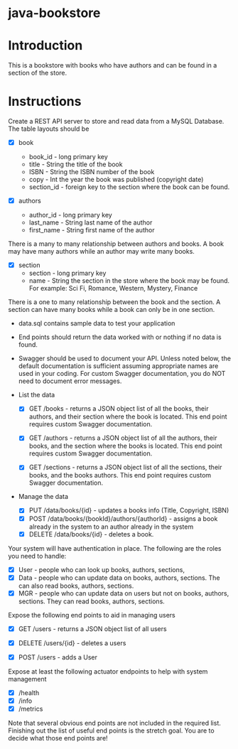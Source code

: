 # java-bookstore

# Introduction

This is a bookstore with books who have authors and can be found in a section of the store.

# Instructions

Create a REST API server to store and read data from a MySQL Database. The table layouts should be

- [x] book
  * book_id - long primary key
  * title - String the title of the book
  * ISBN - String the ISBN number of the book
  * copy - Int the year the book was published (copyright date)
  * section_id - foreign key to the section where the book can be found.
  
- [x] authors
  * author_id - long primary key
  * last_name - String last name of the author
  * first_name - String first name of the author

There is a many to many relationship between authors and books. A book may have many authors while an author may write many books.

- [x] section
  * section - long primary key
  * name - String the section in the store where the book may be found. For example: Sci Fi, Romance, Western, Mystery, Finance

There is a one to many relationship between the book and the section. A section can have many books while a book can only be in one section.

* data.sql contains sample data to test your application

* End points should return the data worked with or nothing if no data is found.
* Swagger should be used to document your API. Unless noted below, the default documentation is sufficient assuming appropriate names are used in your coding. For custom Swagger documentation, you do NOT need to document error messages.

* List the data

  - [x] GET /books - returns a JSON object list of all the books, their authors, and their section where the book is located. This end point requires custom Swagger documentation.
  
  - [x] GET /authors - returns a JSON object list of all the authors, their books, and the section where the books is located. This end point requires custom Swagger documentation.

  - [x] GET /sections - returns a JSON object list of all the sections, their books, and the books authors. This end point requires custom Swagger documentation.
  
* Manage the data
  - [x] PUT /data/books/{id} - updates a books info (Title, Copyright, ISBN)
  - [x] POST /data/books/{bookId}/authors/{authorId} - assigns a book already in the system to an author already in the system
  - [x] DELETE /data/books/{id} - deletes a book.
 
Your system will have authentication in place. The following are the roles you need to handle:
- [x] User - people who can look up books, authors, sections,
- [x] Data - people who can update data on books, authors, sections. The can also read books, authors, sections.
- [x] MGR - people who can update data on users but not on books, authors, sections. They can read books, authors, sections.

Expose the following end points to aid in managing users

- [x] GET /users - returns a JSON object list of all users

- [x] DELETE /users/{id} - deletes a users

- [x] POST /users - adds a User

Expose at least the following actuator endpoints to help with system management
- [x] /health
- [x] /info
- [x] /metrics

Note that several obvious end points are not included in the required list. Finishing out the list of useful end points is the stretch goal. You are to decide what those end points are!
